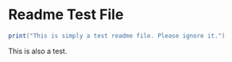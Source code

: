 # Readme Test File

```lua
print("This is simply a test readme file. Please ignore it.")
```

This is also a test.

